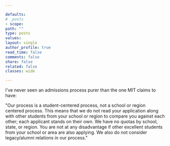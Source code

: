 ```yaml
---

defaults:
# _posts
- scope:
path: ""
type: posts
values:
layout: single
author_profile: true
read_time: false
comments: false
share: false
related: false
classes: wide

---
```


I've never seen an admissions process purer than the one MIT claims to have:

"Our process is a student-centered process, not a school or region centered process. This means that we do not read your application along with other students from your school or region to compare you against each other; each applicant stands on their own. We have no quotas by school, state, or region. You are not at any disadvantage if other excellent students from your school or area are also applying. We also do not consider legacy/alumni relations in our process."